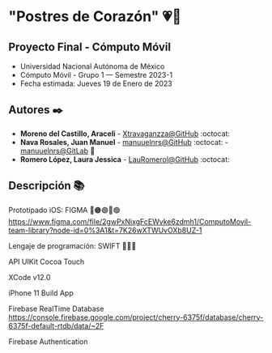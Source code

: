 # "Postres de Corazón" 💗🍰
## Proyecto Final - Cómputo Móvil
* Universidad Nacional Autónoma de México
* Cómputo Móvil - Grupo 1 — Semestre 2023-1
* Fecha estimada: Jueves 19 de Enero de 2023

## Autores ✒️
* **Moreno del Castillo, Araceli** - [Xtravaganzza@GitHub](https://github.com/Xtravaganzza) :octocat:
* **Nava Rosales, Juan Manuel**    - [manuuelnrs@GitHub](https://github.com/manuuelnrs) :octocat: - [manuuelnrs@GitLab](https://gitlab.com/manuuelnrs) :fox_face:
* **Romero López, Laura Jessica**  - [LauRomerol@GitHub](https://github.com/LauRomerol) :octocat:

## Descripción :books:
Prototipado iOS: FIGMA 🔴🟠🟣🔵🟢 https://www.figma.com/file/2gwPxNixgFcEWvke6zdmh1/ComputoMovil-team-library?node-id=0%3A1&t=7K26wXTWUvOXb8UZ-1

Lengaje de programación: SWIFT 👨🏻‍💻

API UIKit Cocoa Touch 

XCode v12.0

iPhone 11 Build App

Firebase RealTime Database https://console.firebase.google.com/project/cherry-6375f/database/cherry-6375f-default-rtdb/data/~2F

Firebase Authentication 
